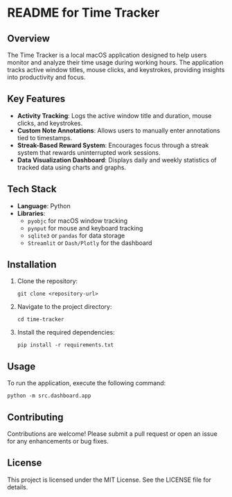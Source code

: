 # README for Time Tracker

## Overview
The Time Tracker is a local macOS application designed to help users monitor and analyze their time usage during working hours. The application tracks active window titles, mouse clicks, and keystrokes, providing insights into productivity and focus.

## Key Features
- **Activity Tracking**: Logs the active window title and duration, mouse clicks, and keystrokes.
- **Custom Note Annotations**: Allows users to manually enter annotations tied to timestamps.
- **Streak-Based Reward System**: Encourages focus through a streak system that rewards uninterrupted work sessions.
- **Data Visualization Dashboard**: Displays daily and weekly statistics of tracked data using charts and graphs.

## Tech Stack
- **Language**: Python
- **Libraries**:
  - `pyobjc` for macOS window tracking
  - `pynput` for mouse and keyboard tracking
  - `sqlite3` or `pandas` for data storage
  - `Streamlit` or `Dash/Plotly` for the dashboard

## Installation
1. Clone the repository:
   ```
   git clone <repository-url>
   ```
2. Navigate to the project directory:
   ```
   cd time-tracker
   ```
3. Install the required dependencies:
   ```
   pip install -r requirements.txt
   ```

## Usage
To run the application, execute the following command:
```
python -m src.dashboard.app
```

## Contributing
Contributions are welcome! Please submit a pull request or open an issue for any enhancements or bug fixes.

## License
This project is licensed under the MIT License. See the LICENSE file for details.